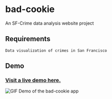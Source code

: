 # bad-cookie

An SF-Crime data analysis website project

## Requirements

    Data visualization of crimes in San Francisco

## Demo

### [Visit a live demo here.](http://hills.ccsf.edu/~elam3/bad-cookie/index.html)

![GIF Demo of the bad-cookie app](bad_cookie_demo.gif)
